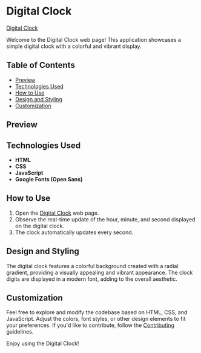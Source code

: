 # Digital Clock

[Digital Clock](https://umar-ashraf09.github.io/Digital-Clock/)

Welcome to the Digital Clock web page! This application showcases a simple digital clock with a colorful and vibrant display.

## Table of Contents

- [Preview](#preview)
- [Technologies Used](#technologies-used)
- [How to Use](#how-to-use)
- [Design and Styling](#design-and-styling)
- [Customization](#customization)

## Preview



## Technologies Used

- **HTML**
- **CSS**
- **JavaScript**
- **Google Fonts (Open Sans)**

## How to Use

1. Open the [Digital Clock](https://umar-ashraf09.github.io/Digital-Clock/) web page.
2. Observe the real-time update of the hour, minute, and second displayed on the digital clock.
3. The clock automatically updates every second.

## Design and Styling

The digital clock features a colorful background created with a radial gradient, providing a visually appealing and vibrant appearance. The clock digits are displayed in a modern font, adding to the overall aesthetic.

## Customization

Feel free to explore and modify the codebase based on HTML, CSS, and JavaScript. Adjust the colors, font styles, or other design elements to fit your preferences. If you'd like to contribute, follow the [Contributing](#contributing) guidelines.

Enjoy using the Digital Clock!
